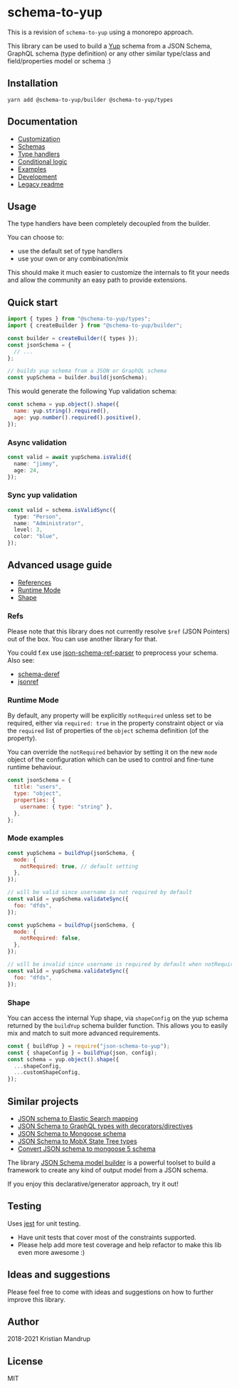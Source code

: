 # schema-to-yup

This is a revision of `schema-to-yup` using a monorepo approach.

This library can be used to build a [Yup]() schema from a JSON Schema, GraphQL schema (type definition) or any other similar type/class and field/properties model or schema :)

## Installation

`yarn add @schema-to-yup/builder @schema-to-yup/types`

## Documentation

- [Customization](./docs/Customization.md)
- [Schemas](./docs/Schemas.md)
- [Type handlers](./docs/Types.md)
- [Conditional logic](./docs/Conditions.md)
- [Examples](./docs/Examples.md)
- [Development](./docs/Development.md)
- [Legacy readme](./docs/Readme-Legacy.md)

## Usage

The type handlers have been completely decoupled from the builder.

You can choose to:

- use the default set of type handlers
- use your own or any combination/mix

This should make it much easier to customize the internals to fit your needs and allow the community an easy path to provide extensions.

## Quick start

```ts
import { types } from "@schema-to-yup/types";
import { createBuilder } from "@schema-to-yup/builder";

const builder = createBuilder({ types });
const jsonSchema = {
  // ...
};

// builds yup schema from a JSON or GraphQL schema
const yupSchema = builder.build(jsonSchema);
```

This would generate the following Yup validation schema:

```js
const schema = yup.object().shape({
  name: yup.string().required(),
  age: yup.number().required().positive(),
});
```

### Async validation

```ts
const valid = await yupSchema.isValid({
  name: "jimmy",
  age: 24,
});
```

### Sync yup validation

```ts
const valid = schema.isValidSync({
  type: "Person",
  name: "Administrator",
  level: 3,
  color: "blue",
});
```

## Advanced usage guide

- [References](#Refs)
- [Runtime Mode](#Mode)
- [Shape](#Shape)

### Refs

Please note that this library does not currently resolve `$ref` (JSON Pointers) out of the box. You can use another library for that.

You could f.ex use [json-schema-ref-parser](https://www.npmjs.com/package/json-schema-ref-parser) to preprocess your schema. Also see:

- [schema-deref](https://www.npmjs.com/package/schema-deref)
- [jsonref](https://www.npmjs.com/package/jsonref)

### Runtime Mode

By default, any property will be explicitly `notRequired` unless set to be required, either via `required: true` in the property constraint object or via the `required` list of properties of the `object` schema definition (of the property).

You can override the `notRequired` behavior by setting it on the new `mode` object of the configuration which can be used to control and fine-tune runtime behaviour.

```js
const jsonSchema = {
  title: "users",
  type: "object",
  properties: {
    username: { type: "string" },
  },
};
```

### Mode examples

```js
const yupSchema = buildYup(jsonSchema, {
  mode: {
    notRequired: true, // default setting
  },
});

// will be valid since username is not required by default
const valid = yupSchema.validateSync({
  foo: "dfds",
});
```

```js
const yupSchema = buildYup(jsonSchema, {
  mode: {
    notRequired: false,
  },
});

// will be invalid since username is required by default when notRequired mode is disabled
const valid = yupSchema.validateSync({
  foo: "dfds",
});
```

### Shape

You can access the internal Yup shape, via `shapeConfig` on the yup schema returned by the `buildYup` schema builder function.
This allows you to easily mix and match to suit more advanced requirements.

```js
const { buildYup } = require("json-schema-to-yup");
const { shapeConfig } = buildYup(json, config);
const schema = yup.object().shape({
  ...shapeConfig,
  ...customShapeConfig,
});
```

## Similar projects

- [JSON schema to Elastic Search mapping](https://github.com/kristianmandrup/json-schema-to-es-mapping)
- [JSON Schema to GraphQL types with decorators/directives](https://github.com/kristianmandrup/json-schema-to-graphql-types-decorated)
- [JSON Schema to Mongoose schema](https://github.com/kristianmandrup/convert-json-schema-to-mongoose)
- [JSON Schema to MobX State Tree types](https://github.com/ralusek/jsonschema-to-mobx-state-tree)
- [Convert JSON schema to mongoose 5 schema](https://github.com/kristianmandrup/convert-json-schema-to-mongoose)

The library [JSON Schema model builder](https://github.com/kristianmandrup/json-schema-model-builder#readme) is a powerful toolset to build a framework to create any kind of output model from a JSON schema.

If you enjoy this declarative/generator approach, try it out!

## Testing

Uses [jest](jestjs.io/) for unit testing.

- Have unit tests that cover most of the constraints supported.
- Please help add more test coverage and help refactor to make this lib even more awesome :)

## Ideas and suggestions

Please feel free to come with ideas and suggestions on how to further improve this library.

## Author

2018-2021 Kristian Mandrup

## License

MIT
